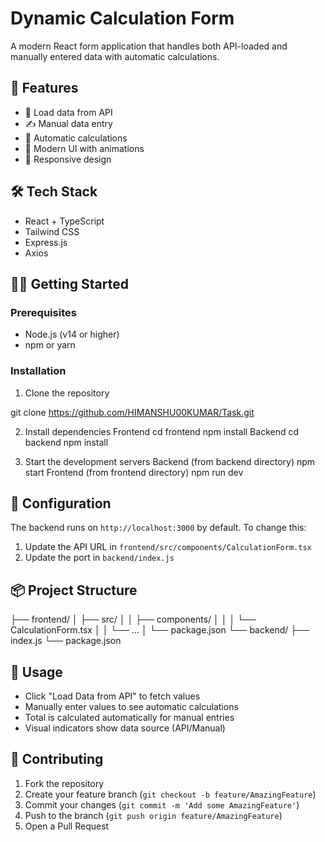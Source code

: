 # Dynamic Calculation Form

A modern React form application that handles both API-loaded and manually entered data with automatic calculations.

## 🚀 Features

- 📡 Load data from API
- ✍️ Manual data entry
- 🧮 Automatic calculations
- 💅 Modern UI with animations
- 📱 Responsive design

## 🛠️ Tech Stack

- React + TypeScript
- Tailwind CSS
- Express.js
- Axios

## 🏃‍♂️ Getting Started

### Prerequisites

- Node.js (v14 or higher)
- npm or yarn

### Installation

1. Clone the repository

git clone https://github.com/HIMANSHU00KUMAR/Task.git

2. Install dependencies
Frontend
cd frontend
npm install
Backend
cd backend
npm install

3. Start the development servers
  Backend (from backend directory)
  npm start
  Frontend (from frontend directory)
  npm run dev


## 🔧 Configuration

The backend runs on `http://localhost:3000` by default. To change this:

1. Update the API URL in `frontend/src/components/CalculationForm.tsx`
2. Update the port in `backend/index.js`

## 📦 Project Structure
├── frontend/
│ ├── src/
│ │ ├── components/
│ │ │ └── CalculationForm.tsx
│ │ └── ...
│ └── package.json
└── backend/
├── index.js
└── package.json


## 🎯 Usage

- Click "Load Data from API" to fetch values
- Manually enter values to see automatic calculations
- Total is calculated automatically for manual entries
- Visual indicators show data source (API/Manual)

## 🤝 Contributing

1. Fork the repository
2. Create your feature branch (`git checkout -b feature/AmazingFeature`)
3. Commit your changes (`git commit -m 'Add some AmazingFeature'`)
4. Push to the branch (`git push origin feature/AmazingFeature`)
5. Open a Pull Request




